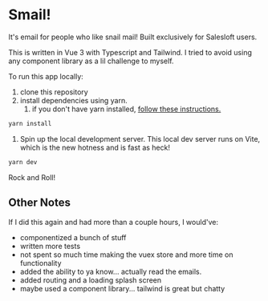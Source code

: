 # Smail!

It's email for people who like snail mail! Built exclusively for Salesloft users.

This is written in Vue 3 with Typescript and Tailwind. I tried to avoid using any component library as a lil challenge to myself.

To run this app locally:

1. clone this repository
2. install dependencies using yarn.
   1. if you don't have yarn installed, [follow these instructions.](https://classic.yarnpkg.com/lang/en/docs/install/)

```bash
yarn install
```

1. Spin up the local development server. This local dev server runs on Vite, which is the new hotness and is fast as heck!

```bash
yarn dev
```

Rock and Roll!

## Other Notes

If I did this again and had more than a couple hours, I would've:

- componentized a bunch of stuff
- written more tests
- not spent so much time making the vuex store and more time on functionality
- added the ability to ya know... actually read the emails.
- added routing and a loading splash screen
- maybe used a component library... tailwind is great but chatty
